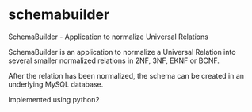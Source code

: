 # schemabuilder
SchemaBuilder - Application to normalize Universal Relations

SchemaBuilder is an application to normalize a Universal Relation into several smaller normalized relations in 2NF, 3NF, EKNF or BCNF.

After the relation has been normalized, the schema can be created in an underlying MySQL database.

Implemented using python2
